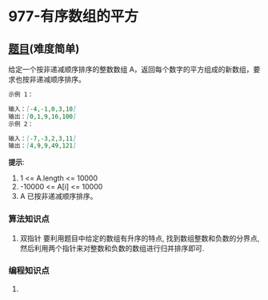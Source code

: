 # 977-有序数组的平方

## [题目](https://leetcode-cn.com/problems/squares-of-a-sorted-array/)(难度简单)

给定一个按非递减顺序排序的整数数组 A，返回每个数字的平方组成的新数组，要求也按非递减顺序排序。

~~~markdown
示例 1：

输入：[-4,-1,0,3,10]
输出：[0,1,9,16,100]
示例 2：

输入：[-7,-3,2,3,11]
输出：[4,9,9,49,121]
~~~

**提示**:
1. 1 <= A.length <= 10000
2. -10000 <= A[i] <= 10000
3. A 已按非递减顺序排序。

### 算法知识点
1. 双指针 
要利用题目中给定的数组有升序的特点, 找到数组整数和负数的分界点,然后利用两个指针来对整数和负数的数组进行归并排序即可.

### 编程知识点
1. 
